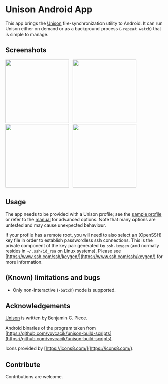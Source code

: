 # Unison Android App

This app brings the [Unison](https://github.com/bcpierce00/unison) file-synchronization utility to Android. It can run Unison either on demand or as a background process (`-repeat watch`) that is simple to manage.

## Screenshots

<image src=screens/screen1.png width=200x/>&nbsp;&nbsp;
<image src=screens/screen2.png width=200x/>&nbsp;&nbsp;
<image src=screens/screen3.png width=200x/>&nbsp;&nbsp;
<image src=screens/screen4.png width=200x/>&nbsp;&nbsp;

## Usage

The app needs to be provided with a Unison profile; see the [sample profile](sample.prf) or refer to the [manual](http://www.cis.upenn.edu/~bcpierce/unison/download/releases/stable/unison-manual.html) for advanced options. Note that many options are untested and may cause unexpected behaviour.

If your profile has a remote root, you will need to also select an (OpenSSH) key file in order to establish passwordless ssh connections. This is the private component of the key pair generated by `ssh-keygen` (and normally resides in `~/.ssh/id_rsa` on Linux systems). Please see [https://www.ssh.com/ssh/keygen/](https://www.ssh.com/ssh/keygen/) for more information.

## (Known) limitations and bugs

* Only non-interactive (`-batch`) mode is supported.


## Acknowledgements

[Unison](https://github.com/bcpierce00/unison) is written by Benjamin C. Piece.

Android binaries of the program taken from [https://github.com/vovcacik/unison-build-scripts](https://github.com/vovcacik/unison-build-scripts).

Icons provided by [https://icons8.com/](https://icons8.com/).

## Contribute

Contributions are welcome.